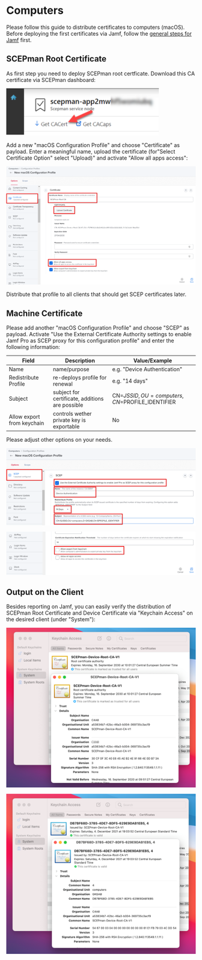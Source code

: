 # Computers

Please follow this guide to distribute certificates to computers (macOS). Before deploying the first certificates via Jamf, follow the [general steps for Jamf](general.md) first.

## SCEPman Root Certificate

As first step you need to deploy SCEPman root certficate. Download this CA certificate via SCEPman dashboard:

![](<../../../.gitbook/assets/image (22).png>)

Add a new "macOS Configuration Profile" and choose "Certificate" as payload. Enter a meaningful name, upload the certificate (for"Select Certificate Option" select "Upload)" and activate "Allow all apps access":

![](<../../../.gitbook/assets/image (29).png>)

Distribute that profile to all clients that should get SCEP certificates later.

## Machine Certificate

Please add another "macOS Configuration Profile" and choose "SCEP" as payload. Activate "Use the External Certificate Authority settings to enable Jamf Pro as SCEP proxy for this configuration profile" and enter the following information:

| Field                      | Description                                     | Value/Example                                  |
| -------------------------- | ----------------------------------------------- | ---------------------------------------------- |
| Name                       | name/purpose                                    | e.g. "Device Authentication"                   |
| Redistribute Profile       | re-deploys profile for renewal                  | e.g. "14 days"                                 |
| Subject                    | subject for certificate, additions are possible | CN=$JSSID,OU=computers,CN=$PROFILE\_IDENTIFIER |
| Allow export from keychain | controls wether private key is exportable       | No                                             |

Please adjust other options on your needs.

![](<../../../.gitbook/assets/image (21).png>)

![](<../../../.gitbook/assets/image (24).png>)

## Output on the Client

Besides reporting on Jamf, you can easily verify the distribution of SCEPman Root Certificate and Device Certificate via "Keychain Access" on the desired client (under "System"):

![SCEPman Root Certificate](<../../../.gitbook/assets/image (31).png>)

![Device Certificate](<../../../.gitbook/assets/image (32).png>)

